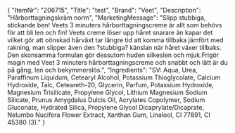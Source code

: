 {
  "ItemNr": "206715",
  "Title": "test",
  "Brand": "Veet",
  "Description": "Hårborttagningskräm norm",
  "MarketingMessage": "Slipp stubbiga, stickande ben! Veets 3 minuters hårborttagningscreme är allt som behövs för att bli len och fin! Veets creme löser upp håret snarare än kapar det vilket gör att oönskad hårväxt tar längre tid att komma tillbaka jämfört med rakning, man slipper även den ?stubbiga? känslan när håret växer tillbaks. Den skonsamma formulan gör dessutom huden silkeslen och mjuk.Frigör magin med Veet 3 minuters hårborttagningscreme och snabbt och lätt är du på gång, len och bekymmerslös.",
  "Ingredients": "SV: Aqua, Urea, Paraffinum Liquidum, Cetearyl Alcohol, Potassium Thioglycolate, Calcium Hydroxide, Talc, Ceteareth-20, Glycerin, Parfum, Potassium Hydroxide, Magnesium Trisilicate, Propylene Glycol, Lithium Magnesium Sodium Silicate, Prunus Amygdalus Dulcis Oil, Acrylates Copolymer, Sodium Gluconate, Hydrated Silica, Propylene Glycol Dicaprylate/Dicaprate, Nelumbo Nucifera Flower Extract, Xanthan Gum, Linalool, CI 77891, CI 45380 (3)."
}